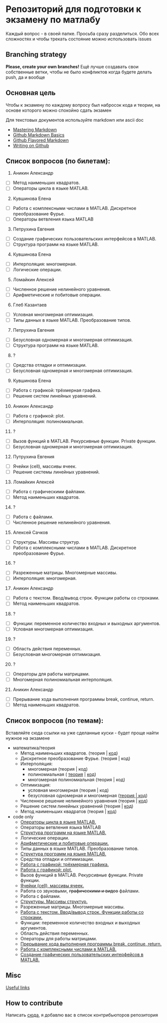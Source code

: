 # Репозиторий для подготовки к экзамену по матлабу

Каждый вопрос - в своей папке. 
Просьба сразу разделиться. Обо всех сложностях и чтобы трекать состояние можно использовать issues

## Branching strategy

**Please, create your own branches!**
Ещё лучше создавать свои собственные ветки, чтобы не было конфликтов когда будете делать push, да и вообще

## Основная цель 

Чтобы к экзамену по каждому вопросу был набросок кода и теории, на основе которого можно спокойно сдать экзамен

Для текстовых документов используйте markdown или ascii doc

* [Mastering Markdown](https://guides.github.com/features/mastering-markdown/)
* [Github Markdown Basics](https://help.github.com/articles/markdown-basics/)
* [Github Flavored Markdown](https://help.github.com/articles/github-flavored-markdown/)
* [Writing on Github](https://help.github.com/articles/writing-on-github/)

## Список вопросов (по билетам):

1. Аникин Александр
  - [ ] Метод наименьших квадратов.
  - [ ] Операторы цикла в языке MATLAB.
2. Кувшинова Елена
  - [ ] Работа с комплексными числами в MATLAB. Дискретное преобразование Фурье.
  - [ ] Операторы ветвления языка MATLAB
3. Петрухина Евгения
  - [ ] Создание графических пользовательских интерфейсов в MATLAB.
  - [ ] Структура программ на языке MATLAB.
4. Кувшинова Елена
  - [ ] Интерполяция: многомерная.
  - [ ] Логические операции.
5. Ломайкин Алексей
  - [ ] Численное решение нелинейного уравнения.
  - [ ] Арифметические и побитовые операции.
6. Глеб Казантаев
  - [ ] Условная многомерная оптимизация.
  - [ ] Типы данных в языке MATLAB.  Преобразование типов.
7. Петрухина Евгения
  - [ ] Безусловная одномерная и многомерная оптимизация.
  - [ ] Структура программ на языке MATLAB.
8. ?
  - [ ] Средства отладки и оптимизации.
  - [ ] Безусловная одномерная и многомерная оптимизация.
9. Кувшинова Елена
  - [ ] Работа с графикой: трёхмерная графика.
  - [ ] Решение систем линейных уравнений.
10. Аникин Александр
  - [ ] Работа с графикой: plot.
  - [ ] Интерполяция: полиномиальная.
11. ?
  - [ ] Вызов функций в MATLAB. Рекурсивные функции. Private функции.
  - [ ] Безусловная одномерная и многомерная оптимизация.
12. Путрухина Евгения
  - [ ] Ячейки (cell), массивы ячеек.
  - [ ] Решение системы линейных уравнений.
13. Ломайкин Алексей
  - [ ] Работа с графическими файлами.
  - [ ] Метод наименьших квадратов.
14. ?
  - [ ] Работа с файлами.
  - [ ] Численное решение нелинейного уравнения.
15. Алексей Сачков
  - [ ] Структуры. Массивы структур.
  - [ ] Работа с комплексными числами в MATLAB. Дискретное преобразование Фурье.
16. ?
  - [ ] Разреженные матрицы. Многомерные массивы.
  - [ ] Интерполяция: многомерная.
17. Аникин Александр
  - [ ] Работа с текстом. Ввод/вывод строк. Функции работы со строками.
  - [ ] Метод наименьших квадратов.
18. ?
  - [ ] Функции: переменное количество входных и выходных аргументов.
  - [ ] Условная многомерная оптимизация.
19. ?
  - [ ] Область действия переменных.
  - [ ] Безусловная многомерная оптимизация.
20. ?
  - [ ] Операторы для работы матрицами.
  - [ ] Многомерная полиномиальная интерполяция.
21. Аникин Александр
  - [ ] Прерывание хода выполнения программы break, continue, return.
  - [ ] Метод наименьших квадратов.

## Список вопросов (по темам):

Вставляйте сюда ссылки на уже сделанные куски - будет проще найти нужное на экзамене

* математика/теория
  * Метод наименьших квадратов. (теория | [код](1/1.1_mnk.md))
  * Дискретное преобразование Фурье. (теория | код)
  * Интерполяция:
  	* многомерная (теория | код)
  	* полиномиальная ( [теория](/10/interpolation.md) | [код](/10/10.2.md))
  	* многомерная полиномиальная (теория | код)
  * Оптимизация:
    * условная многомерная (теория | код)
    * безусловная одномерная и многомерная ([теория | код](/7/Question_1.md))
  * Численное решение нелинейного уравнения (теория | [код](/5/5.1.md))
  * Решение систем линейных уравнений (теория | [код](/9/9.2.md))
  * Метод наименьших квадратов (теория | [код](/1/1.1_mnk.md))
* code only
  * [Операторы цикла в языке MATLAB.](1/1.2_cycles.md)
  * Операторы ветвления языка MATLAB
  * [Структура программ на языке MATLAB.](/3/Question_2.md)
  * Логические операции.
  * [Арифметические и побитовые операции.](/5/5.2.md)
  * Типы данных в языке MATLAB. Преобразование типов.
  * [Структура программ на языке MATLAB.](/3/Question_2.md)
  * Средства отладки и оптимизации.
  * [Работа с графикой: трёхмерная графика.](/9/9.1.md)
  * [Работа с графикой: plot.](/10/10.1.md)
  * Вызов функций в MATLAB. Рекурсивные функции. Private функции.
  * [Ячейки (cell), массивы ячеек.](/12/Question_1.md)
  * Работа со звуковыми, ~~графическими и видео~~ файлами.
  * Работа с файлами.
  * [Структуры. Массивы структур.](15/structures.md)
  * Разреженные матрицы. Многомерные массивы.
  * [Работа с текстом. Ввод/вывод строк. Функции работы со строками.](/17/17.1_string.md)
  * Функции: переменное количество входных и выходных аргументов.
  * Область действия переменных.
  * Операторы для работы матрицами.
  * [Прерывание хода выполнения программы break, continue, return.](/21/21.1.md)
  * [Работа с комплексными числами в MATLAB.](15/complex.md)
  * [Создание графических пользовательских интерфейсов в MATLAB.](/3/Question_1.md)

## Misc

[Useful links](useful-links.md)

## How to contribute

Написать [сюда](http://vk.com/d_c_l_x_v_i), я добавлю вас в список контрибьюторов репозитория
